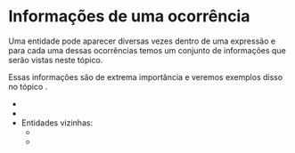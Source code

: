 # Informações de uma ocorrência <header-set anchor-name="entity-info" />

Uma entidade pode aparecer diversas vezes dentro de uma expressão e para cada uma dessas ocorrências temos um conjunto de informações que serão vistas neste tópico. 

Essas informações são de extrema importância e veremos exemplos disso no tópico <anchor-get name="search" />.

* <anchor-get name="levels" />
* <anchor-get name="indexes" />
* Entidades vizinhas:
    * <anchor-get name="entity-previous" />
    * <anchor-get name="entity-next" />